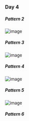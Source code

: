 ### Day 4
##### Pattern 2 
![image](https://user-images.githubusercontent.com/69578414/141684545-5eccc2fc-b1e4-4ef7-9621-19fb3c8d0381.png)

##### Pattern 3
![image](https://user-images.githubusercontent.com/69578414/141685348-899cb976-bbdd-40f9-8e60-6d9035a28c0b.png)

##### Pattern 4
![image](https://user-images.githubusercontent.com/69578414/141685726-c5e048c7-48b7-4fae-b314-8afae6ba068c.png)

##### Pattern 5
![image](https://user-images.githubusercontent.com/69578414/141686963-865bf6f2-f193-47f9-87d9-ab2a0375b503.png)

##### Pattern 6
